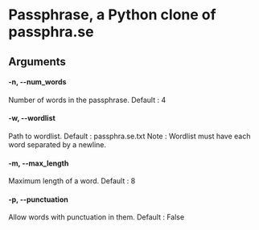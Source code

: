 # Passphrase, a Python clone of passphra.se

## Arguments
#### -n, --num\_words
Number of words in the passphrase.
Default : 4

#### -w, --wordlist
Path to wordlist.
Default : passphra.se.txt
Note    : Wordlist must have each word separated by a newline.

#### -m, --max\_length
Maximum length of a word.
Default : 8

#### -p, --punctuation
Allow words with punctuation in them.
Default : False
